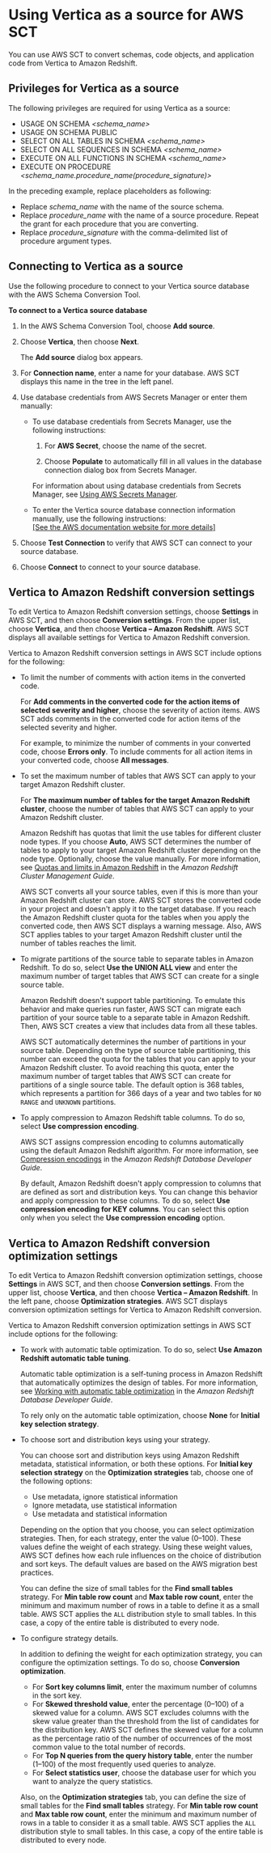 # Using Vertica as a source for AWS SCT<a name="CHAP_Source.Vertica"></a>

You can use AWS SCT to convert schemas, code objects, and application code from Vertica to Amazon Redshift\.

## Privileges for Vertica as a source<a name="CHAP_Source.Vertica.Permissions"></a>

The following privileges are required for using Vertica as a source:
+ USAGE ON SCHEMA *<schema\_name>* 
+ USAGE ON SCHEMA PUBLIC 
+ SELECT ON ALL TABLES IN SCHEMA *<schema\_name>* 
+ SELECT ON ALL SEQUENCES IN SCHEMA *<schema\_name>* 
+ EXECUTE ON ALL FUNCTIONS IN SCHEMA *<schema\_name>* 
+ EXECUTE ON PROCEDURE *<schema\_name\.procedure\_name\(procedure\_signature\)>* 

In the preceding example, replace placeholders as following:
+ Replace *schema\_name* with the name of the source schema\.
+ Replace *procedure\_name* with the name of a source procedure\. Repeat the grant for each procedure that you are converting\. 
+ Replace *procedure\_signature* with the comma\-delimited list of procedure argument types\.

## Connecting to Vertica as a source<a name="CHAP_Source.Vertica.Connecting"></a>

Use the following procedure to connect to your Vertica source database with the AWS Schema Conversion Tool\.

**To connect to a Vertica source database**

1. In the AWS Schema Conversion Tool, choose **Add source**\.

1. Choose **Vertica**, then choose **Next**\.

   The **Add source** dialog box appears\.

1. For **Connection name**, enter a name for your database\. AWS SCT displays this name in the tree in the left panel\. 

1. Use database credentials from AWS Secrets Manager or enter them manually:
   + To use database credentials from Secrets Manager, use the following instructions:

     1. For **AWS Secret**, choose the name of the secret\.

     1. Choose **Populate** to automatically fill in all values in the database connection dialog box from Secrets Manager\.

     For information about using database credentials from Secrets Manager, see [Using AWS Secrets Manager](CHAP_UserInterface.md#CHAP_UserInterface.SecretsManager)\.
   + To enter the Vertica source database connection information manually, use the following instructions:    
[\[See the AWS documentation website for more details\]](http://docs.aws.amazon.com/SchemaConversionTool/latest/userguide/CHAP_Source.Vertica.html)

1. Choose **Test Connection** to verify that AWS SCT can connect to your source database\.

1. Choose **Connect** to connect to your source database\.

## Vertica to Amazon Redshift conversion settings<a name="CHAP_Source.Vertica.ConversionSettings"></a>

To edit Vertica to Amazon Redshift conversion settings, choose **Settings** in AWS SCT, and then choose **Conversion settings**\. From the upper list, choose **Vertica**, and then choose **Vertica – Amazon Redshift**\. AWS SCT displays all available settings for Vertica to Amazon Redshift conversion\.

Vertica to Amazon Redshift conversion settings in AWS SCT include options for the following:
+ To limit the number of comments with action items in the converted code\.

  For **Add comments in the converted code for the action items of selected severity and higher**, choose the severity of action items\. AWS SCT adds comments in the converted code for action items of the selected severity and higher\.

  For example, to minimize the number of comments in your converted code, choose **Errors only**\. To include comments for all action items in your converted code, choose **All messages**\.
+ To set the maximum number of tables that AWS SCT can apply to your target Amazon Redshift cluster\.

  For **The maximum number of tables for the target Amazon Redshift cluster**, choose the number of tables that AWS SCT can apply to your Amazon Redshift cluster\.

  Amazon Redshift has quotas that limit the use tables for different cluster node types\. If you choose **Auto**, AWS SCT determines the number of tables to apply to your target Amazon Redshift cluster depending on the node type\. Optionally, choose the value manually\. For more information, see [Quotas and limits in Amazon Redshift](https://docs.aws.amazon.com/redshift/latest/mgmt/amazon-redshift-limits.html) in the *Amazon Redshift Cluster Management Guide*\.

  AWS SCT converts all your source tables, even if this is more than your Amazon Redshift cluster can store\. AWS SCT stores the converted code in your project and doesn't apply it to the target database\. If you reach the Amazon Redshift cluster quota for the tables when you apply the converted code, then AWS SCT displays a warning message\. Also, AWS SCT applies tables to your target Amazon Redshift cluster until the number of tables reaches the limit\.
+ To migrate partitions of the source table to separate tables in Amazon Redshift\. To do so, select **Use the UNION ALL view** and enter the maximum number of target tables that AWS SCT can create for a single source table\.

  Amazon Redshift doesn't support table partitioning\. To emulate this behavior and make queries run faster, AWS SCT can migrate each partition of your source table to a separate table in Amazon Redshift\. Then, AWS SCT creates a view that includes data from all these tables\.

  AWS SCT automatically determines the number of partitions in your source table\. Depending on the type of source table partitioning, this number can exceed the quota for the tables that you can apply to your Amazon Redshift cluster\. To avoid reaching this quota, enter the maximum number of target tables that AWS SCT can create for partitions of a single source table\. The default option is 368 tables, which represents a partition for 366 days of a year and two tables for `NO RANGE` and `UNKNOWN` partitions\.
+ To apply compression to Amazon Redshift table columns\. To do so, select **Use compression encoding**\.

  AWS SCT assigns compression encoding to columns automatically using the default Amazon Redshift algorithm\. For more information, see [Compression encodings](https://docs.aws.amazon.com/redshift/latest/dg/c_Compression_encodings.html) in the *Amazon Redshift Database Developer Guide*\.

  By default, Amazon Redshift doesn't apply compression to columns that are defined as sort and distribution keys\. You can change this behavior and apply compression to these columns\. To do so, select **Use compression encoding for KEY columns**\. You can select this option only when you select the **Use compression encoding** option\.

## Vertica to Amazon Redshift conversion optimization settings<a name="CHAP_Source.Vertica.ConversionOptimizationSettings"></a>

To edit Vertica to Amazon Redshift conversion optimization settings, choose **Settings** in AWS SCT, and then choose **Conversion settings**\. From the upper list, choose **Vertica**, and then choose **Vertica – Amazon Redshift**\. In the left pane, choose **Optimization strategies**\. AWS SCT displays conversion optimization settings for Vertica to Amazon Redshift conversion\.

Vertica to Amazon Redshift conversion optimization settings in AWS SCT include options for the following:
+ To work with automatic table optimization\. To do so, select **Use Amazon Redshift automatic table tuning**\.

  Automatic table optimization is a self\-tuning process in Amazon Redshift that automatically optimizes the design of tables\. For more information, see [Working with automatic table optimization](https://docs.aws.amazon.com/redshift/latest/dg/t_Creating_tables.html) in the *Amazon Redshift Database Developer Guide*\.

  To rely only on the automatic table optimization, choose **None** for **Initial key selection strategy**\.
+ To choose sort and distribution keys using your strategy\.

  You can choose sort and distribution keys using Amazon Redshift metadata, statistical information, or both these options\. For **Initial key selection strategy** on the **Optimization strategies** tab, choose one of the following options:
  + Use metadata, ignore statistical information
  + Ignore metadata, use statistical information
  + Use metadata and statistical information

  Depending on the option that you choose, you can select optimization strategies\. Then, for each strategy, enter the value \(0–100\)\. These values define the weight of each strategy\. Using these weight values, AWS SCT defines how each rule influences on the choice of distribution and sort keys\. The default values are based on the AWS migration best practices\.

  You can define the size of small tables for the **Find small tables** strategy\. For **Min table row count** and **Max table row count**, enter the minimum and maximum number of rows in a table to define it as a small table\. AWS SCT applies the `ALL` distribution style to small tables\. In this case, a copy of the entire table is distributed to every node\.
+ To configure strategy details\.

  In addition to defining the weight for each optimization strategy, you can configure the optimization settings\. To do so, choose **Conversion optimization**\. 
  + For **Sort key columns limit**, enter the maximum number of columns in the sort key\.
  + For **Skewed threshold value**, enter the percentage \(0–100\) of a skewed value for a column\. AWS SCT excludes columns with the skew value greater than the threshold from the list of candidates for the distribution key\. AWS SCT defines the skewed value for a column as the percentage ratio of the number of occurrences of the most common value to the total number of records\.
  + For **Top N queries from the query history table**, enter the number \(1–100\) of the most frequently used queries to analyze\.
  + For **Select statistics user**, choose the database user for which you want to analyze the query statistics\.

  Also, on the **Optimization strategies** tab, you can define the size of small tables for the **Find small tables** strategy\. For **Min table row count** and **Max table row count**, enter the minimum and maximum number of rows in a table to consider it as a small table\. AWS SCT applies the `ALL` distribution style to small tables\. In this case, a copy of the entire table is distributed to every node\.